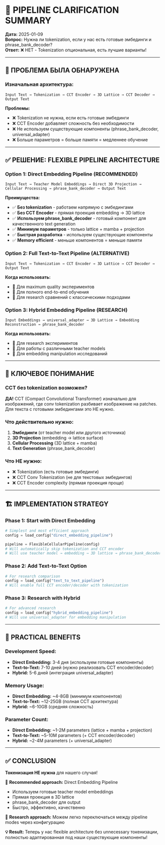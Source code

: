# 🎯 PIPELINE CLARIFICATION SUMMARY

**Дата:** 2025-01-09  
**Вопрос:** Нужна ли tokenization, если у нас есть готовые эмбединги и phrase_bank_decoder?  
**Ответ:** ❌ НЕТ - Tokenization опциональная, есть лучшие варианты!

---

## 🤔 ПРОБЛЕМА БЫЛА ОБНАРУЖЕНА

### **Изначальная архитектура:**

```
Input Text → Tokenization → CCT Encoder → 3D Lattice → CCT Decoder → Output Text
```

**Проблемы:**

- ❌ Tokenization не нужна, если есть готовые эмбединги
- ❌ CCT Encoder добавляет сложность без необходимости
- ❌ Не используем существующие компоненты (phrase_bank_decoder, universal_adapter)
- ❌ Больше параметров = больше памяти = медленнее обучение

---

## ✅ РЕШЕНИЕ: FLEXIBLE PIPELINE ARCHITECTURE

### **Option 1: Direct Embedding Pipeline (RECOMMENDED)**

```
Input Text → Teacher Model Embeddings → Direct 3D Projection → Cellular Processing → phrase_bank_decoder → Output Text
```

**Преимущества:**

- ✅ **Без tokenization** - работаем напрямую с эмбедингами
- ✅ **Без CCT Encoder** - прямая проекция embedding → 3D lattice
- ✅ **Используем phrase_bank_decoder** - готовый компонент для качественного text generation
- ✅ **Минимум параметров** - только lattice + mamba + projection
- ✅ **Быстрая разработка** - используем существующие компоненты
- ✅ **Memory efficient** - меньше компонентов = меньше памяти

### **Option 2: Full Text-to-Text Pipeline (ALTERNATIVE)**

```
Input Text → Tokenization → CCT Encoder → 3D Lattice → CCT Decoder → Output Text
```

**Когда использовать:**

- 🎯 Для maximum quality экспериментов
- 🎯 Для полного end-to-end обучения
- 🎯 Для research сравнений с классическими подходами

### **Option 3: Hybrid Embedding Pipeline (RESEARCH)**

```
Input Embeddings → universal_adapter → 3D Lattice → Embedding Reconstruction → phrase_bank_decoder
```

**Когда использовать:**

- 🧪 Для research экспериментов
- 🧪 Для работы с различными teacher models
- 🧪 Для embedding manipulation исследований

---

## 🧠 КЛЮЧЕВОЕ ПОНИМАНИЕ

### **CCT без tokenization возможен?**

**ДА!** CCT (Compact Convolutional Transformer) изначально для изображений, где conv tokenization разбивает изображение на patches. Для текста с готовыми эмбедингами это НЕ нужно.

### **Что действительно нужно:**

1. **Эмбединги** (от teacher model или другого источника)
2. **3D Projection** (embedding → lattice surface)
3. **Cellular Processing** (3D lattice + mamba)
4. **Text Generation** (phrase_bank_decoder)

### **Что НЕ нужно:**

- ❌ Tokenization (есть готовые эмбединги)
- ❌ CCT Conv Tokenization (не для текстовых эмбедингов)
- ❌ CCT Encoder complexity (прямая проекция проще)

---

## 🏗️ IMPLEMENTATION STRATEGY

### **Phase 1: Start with Direct Embedding**

```python
# Simplest and most efficient approach
config = load_config("direct_embedding_pipeline")

pipeline = FlexibleCellularPipeline(config)
# Will automatically skip tokenization and CCT encoder
# Will use teacher model → embedding → 3D lattice → phrase_bank_decoder
```

### **Phase 2: Add Text-to-Text Option**

```python
# For research comparison
config = load_config("text_to_text_pipeline")
# Will enable full CCT encoder/decoder with tokenization
```

### **Phase 3: Research with Hybrid**

```python
# For advanced research
config = load_config("hybrid_embedding_pipeline")
# Will use universal_adapter for embedding manipulation
```

---

## 🎯 PRACTICAL BENEFITS

### **Development Speed:**

- **Direct Embedding:** 3-4 дня (используем готовые компоненты)
- **Text-to-Text:** 7-10 дней (нужно реализовать CCT encoder/decoder)
- **Hybrid:** 5-6 дней (интеграция universal_adapter)

### **Memory Usage:**

- **Direct Embedding:** ~4-8GB (минимум компонентов)
- **Text-to-Text:** ~12-25GB (полная CCT архитектура)
- **Hybrid:** ~6-10GB (средняя сложность)

### **Parameter Count:**

- **Direct Embedding:** ~1-2M parameters (lattice + mamba + projection)
- **Text-to-Text:** ~5-10M parameters (+ CCT encoder/decoder)
- **Hybrid:** ~2-4M parameters (+ universal_adapter)

---

## ✅ CONCLUSION

**Токенизация НЕ нужна** для нашего случая!

🎯 **Recommended approach:** Direct Embedding Pipeline

- Используем готовые teacher model embeddings
- Прямая проекция в 3D lattice
- phrase_bank_decoder для output
- Быстро, эффективно, качественно

🔬 **Research approach:** Можем легко переключаться между pipeline modes через конфигурацию

**💡 Result:** Теперь у нас flexible architecture без unnecessary токенизации, полностью адаптированная под наши существующие компоненты!
